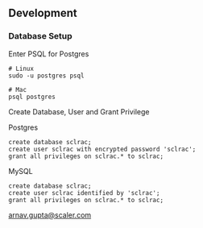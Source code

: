 
## Development 

### Database Setup 

Enter PSQL for Postgres 

```
# Linux 
sudo -u postgres psql 

# Mac 
psql postgres 
```

Create Database, User and Grant Privilege

Postgres   
```psql
create database sclrac;
create user sclrac with encrypted password 'sclrac';
grant all privileges on sclrac.* to sclrac;
```

MySQL   
```mysql
create database sclrac;
create user sclrac identified by 'sclrac';
grant all privileges on sclrac.* to sclrac;
```

arnav.gupta@scaler.com
